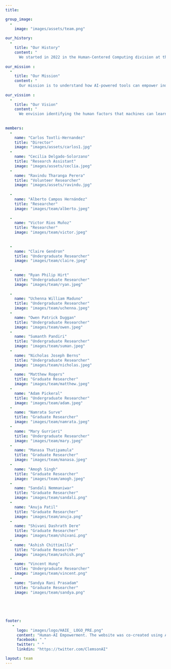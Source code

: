 ```yaml
---
title: 

group_image: 
  -
    image: "images/assets/team.png" 
    
our_history: 
  -
    title: "Our History"
    content: "
      We started in 2022 in the Human-Centered Computing division at the School of Computing at Clemson University."
      
our_mission : 
  -
    title: "Our Mission"
    content: "
      Our mission is to understand how AI-powered tools can empower individuals."
      
our_vission : 
  -
    title: "Our Vision"
    content: "
      We envision identifying the human factors that machines can learn to help us achieve our goals."
     
    
members: 
  -
    name: "Carlos Toxtli-Hernandez"
    title: "Director"
    image: "images/assets/carlos1.jpg"
  -
    name: "Cecilia Delgado-Solorzano"
    title: "Research Assistant"
    image: "images/assets/ceclia.jpeg" 
  -
    name: "Ravindu Tharanga Perera"
    title: "Volunteer Researcher"
    image: "images/assets/ravindu.jpg"
    
  -
    name: "Alberto Campos Hernández"
    title: "Researcher"
    image: "images/team/alberto.jpeg"
    
  -
    name: "Victor Rios Muñoz"
    title: "Researcher"
    image: "images/team/victor.jpeg"  
   
    
  -
    name: "Claire Gendron"
    title: "Undergraduate Researcher"
    image: "images/team/claire.jpeg" 
    
  -
    name: "Ryan Philip Hirt"
    title: "Undergraduate Researcher"
    image: "images/team/ryan.jpeg" 
    
  -
    name: "Uchenna William Maduno"
    title: "Undergraduate Researcher"
    image: "images/team/uchenna.jpeg"  
  -
    name: "Owen Patrick Duggan"
    title: "Undergraduate Researcher"
    image: "images/team/owen.jpeg" 
  -
    name: "Sumanth Pandiri"
    title: "Undergraduate Researcher"
    image: "images/team/suman.jpeg"   
  -
    name: "Nicholas Joseph Berns"
    title: "Undergraduate Researcher"
    image: "images/team/nicholas.jpeg"
  -
    name: "Matthew Rogers"
    title: "Graduate Researcher"
    image: "images/team/matthew.jpeg"
  -
    name: "Adam Pickeral"
    title: "Undergraduate Researcher"
    image: "images/team/adam.jpeg"  
  -
    name: "Namrata Surve"
    title: "Graduate Researcher"
    image: "images/team/namrata.jpeg"
  -
    name: "Mary Gurrieri"
    title: "Undergraduate Researcher"
    image: "images/team/mary.jpeg"  
  -
    name: "Manasa Thatipamula"
    title: "Graduate Researcher"
    image: "images/team/manasa.jpeg"
  -
    name: "Amogh Singh"
    title: "Graduate Researcher"
    image: "images/team/amogh.jpeg"
  -
    name: "Sandali Nemmaniwar"
    title: "Graduate Researcher"
    image: "images/team/sandali.png"  
  -
    name: "Anuja Patil"
    title: "Graduate Researcher"
    image: "images/team/anuja.png"
  -
    name: "Shivani Dashrath Dere"
    title: "Graduate Researcher"
    image: "images/team/shivani.png"
  -
    name: "Ashish Chittimilla"
    title: "Graduate Researcher"
    image: "images/team/ashish.png"
  -
    name: "Vincent Hung"
    title: "Undergraduate Researcher"
    image: "images/team/vincent.png"
  -
    name: "Sandya Rani Prasadam"
    title: "Graduate Researcher"
    image: "images/team/sandya.png"
    
    
    
       
    
footer:
   - 
     logo: "images/logo/HAIE_ LOGO_PRE.png"
     content: "Human-AI Empowerment. The website was co-created using AI technologies such as MidJourney (image generation), OpenAI GPT3 (text generation), GitHub Copilot (code generation), and Quilbot (paraphrasing)."
     facebook: " "
     twitter: " "
     linkdin: "https://twitter.com/ClemsonAI"

layout: team
---
```

